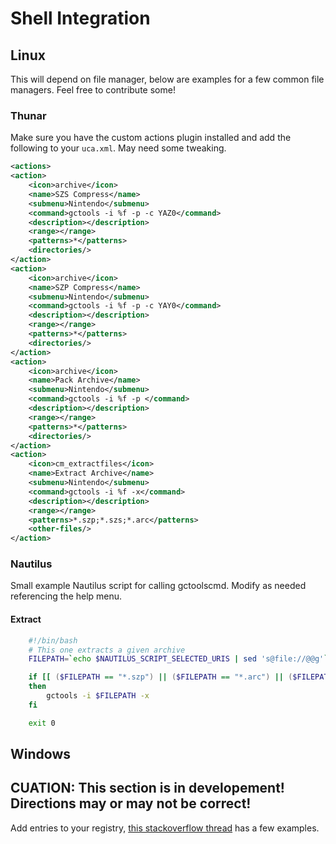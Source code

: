 # Shell Integration

##  Linux

This will depend on file manager, below are examples for a few common file managers. Feel free to contribute some!

### Thunar

Make sure you have the custom actions plugin installed and add the following to your `uca.xml`. May need some tweaking.

```xml
<actions>
<action>
	<icon>archive</icon>
	<name>SZS Compress</name>
	<submenu>Nintendo</submenu>
	<command>gctools -i %f -p -c YAZ0</command>
	<description></description>
	<range></range>
	<patterns>*</patterns>
	<directories/>
</action>
<action>
	<icon>archive</icon>
	<name>SZP Compress</name>
	<submenu>Nintendo</submenu>
	<command>gctools -i %f -p -c YAY0</command>
	<description></description>
	<range></range>
	<patterns>*</patterns>
	<directories/>
</action>
<action>
	<icon>archive</icon>
	<name>Pack Archive</name>
	<submenu>Nintendo</submenu>
	<command>gctools -i %f -p </command>
	<description></description>
	<range></range>
	<patterns>*</patterns>
	<directories/>
</action>
<action>
	<icon>cm_extractfiles</icon>
	<name>Extract Archive</name>
	<submenu>Nintendo</submenu>
	<command>gctools -i %f -x</command>
	<description></description>
	<range></range>
	<patterns>*.szp;*.szs;*.arc</patterns>
	<other-files/>
</action>
```

### Nautilus

Small example Nautilus script for calling gctoolscmd. Modify as needed referencing the help menu.

#### Extract
```bash
    #!/bin/bash
    # This one extracts a given archive
    FILEPATH=`echo $NAUTILUS_SCRIPT_SELECTED_URIS | sed 's@file://@@g'`

    if [[ ($FILEPATH == "*.szp") || ($FILEPATH == "*.arc") || ($FILEPATH == "*.szs") ]]
    then
        gctools -i $FILEPATH -x
    fi

    exit 0
```

## Windows

## CUATION: This section is in developement! Directions may or may not be correct!

Add entries to your registry, [this stackoverflow thread](https://stackoverflow.com/questions/20449316/how-add-context-menu-item-to-windows-explorer-for-folders) has a few examples.